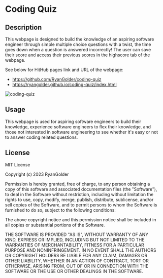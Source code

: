 # Coding Quiz

## Description

This webpage is designed to build the knowledge of an aspiring software engineer through simple multiple choice questions with a twist, the time goes down when a question is answered incorrectly!
The user can save their score and access their previous scores in the highscore tab of the webpage.

See below for HitHub pages link and URL of the webpage:
- https://github.com/RyanGolder/coding-quiz
- https://ryangolder.github.io/coding-quiz/index.html

![coding-quiz](https://user-images.githubusercontent.com/121011030/223679993-d4064fe6-d31d-4f1f-b504-e462f716c004.png)

## Usage

This webpage is used for aspiring software engineers to build their knowledge, experience software engineers to flex their knowledge, and those not interested in software engineering to see whether it's
easy or not to answer coding related questions. 

## License

MIT License

Copyright (c) 2023 RyanGolder

Permission is hereby granted, free of charge, to any person obtaining a copy
of this software and associated documentation files (the "Software"), to deal
in the Software without restriction, including without limitation the rights
to use, copy, modify, merge, publish, distribute, sublicense, and/or sell
copies of the Software, and to permit persons to whom the Software is
furnished to do so, subject to the following conditions:

The above copyright notice and this permission notice shall be included in all
copies or substantial portions of the Software.

THE SOFTWARE IS PROVIDED "AS IS", WITHOUT WARRANTY OF ANY KIND, EXPRESS OR
IMPLIED, INCLUDING BUT NOT LIMITED TO THE WARRANTIES OF MERCHANTABILITY,
FITNESS FOR A PARTICULAR PURPOSE AND NONINFRINGEMENT. IN NO EVENT SHALL THE
AUTHORS OR COPYRIGHT HOLDERS BE LIABLE FOR ANY CLAIM, DAMAGES OR OTHER
LIABILITY, WHETHER IN AN ACTION OF CONTRACT, TORT OR OTHERWISE, ARISING FROM,
OUT OF OR IN CONNECTION WITH THE SOFTWARE OR THE USE OR OTHER DEALINGS IN THE
SOFTWARE.